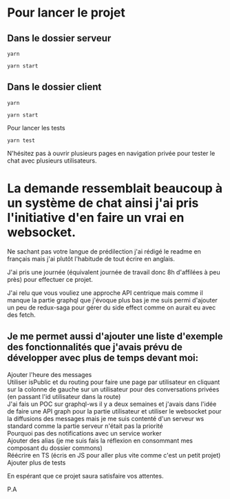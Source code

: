 # Pour lancer le projet

## Dans le dossier serveur

`yarn`

`yarn start`

## Dans le dossier client

`yarn`

`yarn start`

Pour lancer les tests

`yarn test`

N'hésitez pas à ouvrir plusieurs pages en navigation privée pour tester le chat avec plusieurs utilisateurs.

# La demande ressemblait beaucoup à un système de chat ainsi j'ai pris l'initiative d'en faire un vrai en websocket.

Ne sachant pas votre langue de prédilection j'ai rédigé le readme en français mais j'ai plutôt l'habitude de tout écrire en anglais.

J'ai pris une journée (équivalent journée de travail donc 8h d'affilées à peu près) pour effectuer ce projet.

J'ai relu que vous vouliez une approche API centrique mais comme il manque la partie graphql que j'évoque plus bas je me suis permi d'ajouter un peu de redux-saga pour gérer du side effect comme on aurait eu avec des fetch.

## Je me permet aussi d'ajouter une liste d'exemple des fonctionnalités que j'avais prévu de développer avec plus de temps devant moi:
Ajouter l'heure des messages <br />
Utiliser isPublic et du routing pour faire une page par utilisateur en cliquant sur la colonne de gauche sur un utilisateur pour des conversations privées (en passant l'id utilisateur dans la route) <br />
J'ai fais un POC sur graphql-ws il y a deux semaines et j'avais dans l'idée de faire une API graph pour la partie utilisateur et utiliser le websocket pour la diffusions des messages mais je me suis contenté d'un serveur ws standard comme la partie serveur n'était pas la priorité <br />
Pourquoi pas des notifications avec un service worker <br />
Ajouter des alias (je me suis fais la réflexion en consommant mes composant du dossier commons) <br />
Réécrire en TS (écris en JS pour aller plus vite comme c'est un petit projet) <br />
Ajouter plus de tests <br />

En espérant que ce projet saura satisfaire vos attentes. <br />

P.A
